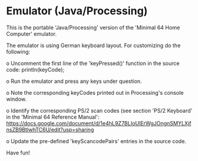 # Emulator (Java/Processing)

This is the portable 'Java/Processing' version of the 'Minimal 64 Home Computer' emulator.

The emulator is using German keyboard layout. For customizing do the following:

o Uncomment the first line of the 'keyPressed()' function in the source code: println(keyCode);

o Run the emulator and press any keys under question.

o Note the corresponding keyCodes printed out in Processing's console window.

o Identify the corresponding PS/2 scan codes (see section 'PS/2 Keyboard' in the 'Minimal 64 Reference Manual':
  https://docs.google.com/document/d/1e4hL9Z7BLIoUlErWgJOngnSMYLXjfnsZB9BtlwhTC6U/edit?usp=sharing

o Update the pre-defined 'keyScancodePairs' entries in the source code.

Have fun!
